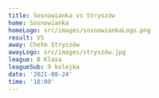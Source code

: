 ```yaml
---
title: Sosnowianka vs Stryszów
home: Sosnowianka
homeLogo: src/images/sosnowiankaLogo.png
result: VS
away: Chełm Stryszów
awayLogo: src/images/stryszów.jpg
league: B Klasa
leagueSub: 9 kolejka
date: '2021-08-24'
time: '18:00'
---
```

